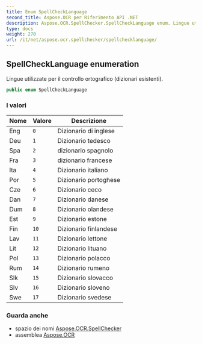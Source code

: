 ```yaml
---
title: Enum SpellCheckLanguage
second_title: Aspose.OCR per Riferimento API .NET
description: Aspose.OCR.SpellChecker.SpellCheckLanguage enum. Lingue utilizzate per il controllo ortografico dizionari esistenti.
type: docs
weight: 270
url: /it/net/aspose.ocr.spellchecker/spellchecklanguage/
---
```

## SpellCheckLanguage enumeration

Lingue utilizzate per il controllo ortografico (dizionari esistenti).

```csharp
public enum SpellCheckLanguage
```

### I valori

| Nome | Valore | Descrizione |
| --- | --- | --- |
| Eng | `0` | Dizionario di inglese |
| Deu | `1` | Dizionario tedesco |
| Spa | `2` | dizionario spagnolo |
| Fra | `3` | dizionario francese |
| Ita | `4` | Dizionario italiano |
| Por | `5` | Dizionario portoghese |
| Cze | `6` | Dizionario ceco |
| Dan | `7` | Dizionario danese |
| Dum | `8` | Dizionario olandese |
| Est | `9` | Dizionario estone |
| Fin | `10` | Dizionario finlandese |
| Lav | `11` | Dizionario lettone |
| Lit | `12` | Dizionario lituano |
| Pol | `13` | Dizionario polacco |
| Rum | `14` | Dizionario rumeno |
| Slk | `15` | Dizionario slovacco |
| Slv | `16` | Dizionario sloveno |
| Swe | `17` | Dizionario svedese |

### Guarda anche

* spazio dei nomi [Aspose.OCR.SpellChecker](../../aspose.ocr.spellchecker/)
* assemblea [Aspose.OCR](../../)


